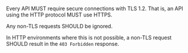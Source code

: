 Every API MUST require secure connections with TLS 1.2. That is, an API using the HTTP protocol MUST use HTTPS.

Any non-TLS requests SHOULD be ignored.

In HTTP environments where this is not possible, a non-TLS request SHOULD result in the `403 Forbidden` response.

